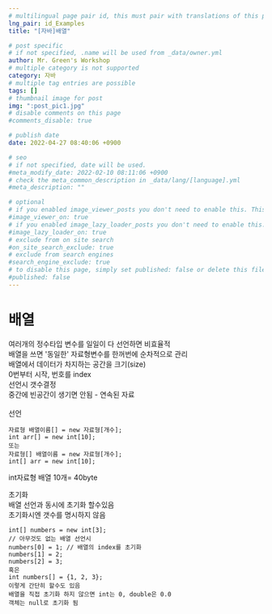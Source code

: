 ```yaml
---
# multilingual page pair id, this must pair with translations of this page. (This name must be unique)
lng_pair: id_Examples
title: "[자바]배열"

# post specific
# if not specified, .name will be used from _data/owner.yml
author: Mr. Green's Workshop
# multiple category is not supported
category: 자바
# multiple tag entries are possible
tags: []
# thumbnail image for post
img: ":post_pic1.jpg"
# disable comments on this page
#comments_disable: true

# publish date
date: 2022-04-27 08:40:06 +0900

# seo
# if not specified, date will be used.
#meta_modify_date: 2022-02-10 08:11:06 +0900
# check the meta_common_description in _data/lang/[language].yml
#meta_description: ""

# optional
# if you enabled image_viewer_posts you don't need to enable this. This is only if image_viewer_posts = false
#image_viewer_on: true
# if you enabled image_lazy_loader_posts you don't need to enable this. This is only if image_lazy_loader_posts = false
#image_lazy_loader_on: true
# exclude from on site search
#on_site_search_exclude: true
# exclude from search engines
#search_engine_exclude: true
# to disable this page, simply set published: false or delete this file
#published: false
---
```


<!-- outline-start -->

<!-- outline-end -->
# 배열
여러개의 정수타입 변수를 일일이 다 선언하면 비효율적   
배열을 쓰면 '동일한' 자료형변수를 한꺼번에 순차적으로 관리   
배열에서 데이터가 차지하는 공간을 크기(size)   
0번부터 시작, 번호를 index   
선언시 갯수결정   
중간에 빈공간이 생기면 안됨 - 연속된 자료   
<br/>
선언   
```
자료형 배열이름[] = new 자료형[개수];
int arr[] = new int[10];
또는 
자료형[] 배열이름 = new 자료형[개수];
int[] arr = new int[10];
```
int자료형 배열 10개= 40byte

초기화   
배열 선언과 동시에 초기화 할수있음   
초기화시엔 갯수를 명시하지 않음   
```
int[] numbers = new int[3];
// 아무것도 없는 배열 선언시
numbers[0] = 1; // 배열의 index를 초기화
numbers[1] = 2; 
numbers[2] = 3;
혹은
int numbers[] = {1, 2, 3};
이렇게 간단히 할수도 있음
배열을 직접 초기화 하지 않으면 int는 0, double은 0.0
객체는 null로 초기화 됨
```
<br/>   

  





